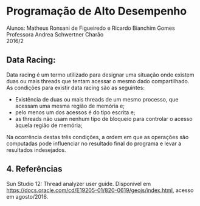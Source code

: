 # Programação de Alto Desempenho
Alunos: Matheus Ronsani de Figueiredo e Ricardo Bianchim Gomes    
Professora Andrea Schwertner Charão  
2016/2  
## Data Racing:
 Data racing é um termo utilizado para designar uma situação onde existem duas ou mais threads que tentam acessar o mesmo dado compartilhado.  
 As condições para existir data racing são as seguintes: 
- Existência de duas ou mais threads de um mesmo processo, que acessam uma mesma região de memória e; 
- pelo menos um dos acessos é do tipo escrita e; 
- as threads não usam nenhum tipo de bloqueio para controlar o acesso àquela região de memória;

Na ocorrência destas três condições, a ordem em que as operações são computadas pode influenciar no resultado final do programa e levar a resultados indesejados.

## 4. Referências
Sun Studio 12: Thread analyzer user guide. Disponível em https://docs.oracle.com/cd/E19205-01/820-0619/geojs/index.html, acesso em agosto/2016.  
